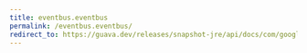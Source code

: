 ```yaml
---
title: eventbus.eventbus
permalink: /eventbus.eventbus/
redirect_to: https://guava.dev/releases/snapshot-jre/api/docs/com/google/common/eventbus/EventBus.html#EventBus--
---
```

